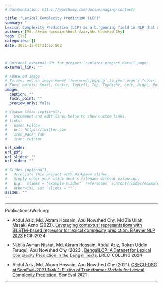 ```yaml
---
# Documentation: https://wowchemy.com/docs/managing-content/

title: "Lexical Complexity Prediction (LCP)"
summary: "
Lexical Complexity Prediction (LCP) is a burgeoning field in NLP that aims to quantify and assess the complexity of vocabulary and language structure in texts. Researchers in LCP are developing models and methodologies to automatically predict the lexical complexity of written content, providing valuable insights into language difficulty and aiding in applications such as language education and content accessibility assessment."
authors: [Md. Akram Hossain,Abdul Aziz,Abu Nowshed Chy]
tags: [ls]
categories: []
date: 2021-12-01T21:25:56Z


 
# Optional external URL for project (replaces project detail page).
external_link: ""

# Featured image
# To use, add an image named `featured.jpg/png` to your page's folder.
# Focal points: Smart, Center, TopLeft, Top, TopRight, Left, Right, BottomLeft, Bottom, BottomRight.
image:
  caption: ""
  focal_point: ""
  preview_only: false

# Custom links (optional).
#   Uncomment and edit lines below to show custom links.
# links:
# - name: Follow
#   url: https://twitter.com
#   icon_pack: fab
#   icon: twitter

url_code: 
url_pdf: 
url_slides: ""
url_video: ""

# Slides (optional).
#   Associate this project with Markdown slides.
#   Simply enter your slide deck's filename without extension.
#   E.g. `slides = "example-slides"` references `content/slides/example-slides.md`.
#   Otherwise, set `slides = ""`.
slides: ""
---
```

---
Publications/Working:

  - Abdul Aziz, Md. Akram Hossain, Abu Nowshed Chy, Md Zia Ullah, Masaki Aono (2023). [Leveraging contextual representations with BiLSTM-based regressor for lexical complexity prediction. Elsevier NLP 2023](https://www.sciencedirect.com/science/article/pii/S2949719123000365?via%3Dihub) ECIR 2024

  - Nabila Ayman Nishat, Md. Akram Hossain, Abdul Aziz, Rokan Uddin Faruqui, Abu Nowshed Chy (2023). [BengaliLCP: A Dataset for Lexical Complexity Prediction in the Bengali Texts.](http://csecu-dsg.github.io/publication/) LREC-COLLING 2024

  - Abdul Aziz, Md. Akram Hossain, Abu Nowshed Chy (2021). [CSECU-DSG at SemEval-2021 Task 1: Fusion of Transformer Models for Lexical Complexity Prediction.](http://csecu-dsg.github.io/publication/) SemEval 2021
    
  




---